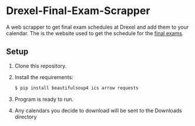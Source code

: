 # Drexel-Final-Exam-Scrapper
A web scrapper to get final exam schedules at Drexel and add them to your calendar.
The is the website used to get the schedule for the [final exams](https://drexel.edu/registrar/scheduling/exams/).

## Setup

1. Clone this repository.

2. Install the requirements:
   
   ```bash
   $ pip install beautifulsoup4 ics arrow requests
   ```
   
3. Program is ready to run.

4. Any calendars you decide to download will be sent to the Downloads directory

